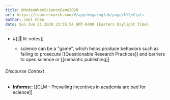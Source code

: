 ```yaml
---
title: @dedeoWhenScienceGame2020
url: https://roamresearch.com/#/app/megacoglab/page/kYtpCipLs
author: Joel Chan
date: Sun Jun 21 2020 23:55:54 GMT-0400 (Eastern Daylight Time)
---
```


- #[[📝 lit-notes]]

    - science can be a "game", which helps produce behaviors such as failing to prosecute [[Questionable Research Practices]] and barriers to open science or [[semantic publishing]]

###### Discourse Context

- **Informs::** [[CLM - Prevailing incentives in academia are bad for science]]
